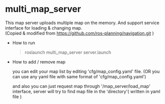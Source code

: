 # multi_map_server
This map server uploads multiple map on the memory. And support service interface for loading & changing map.  
(Copied &amp; modified from https://github.com/ros-planning/navigation.git )

- How to run

  
  > roslaunch multi_map_server server.launch
  

- How to add / remove map

  you can edit your map list by editing 'cfg/map_config.yaml' file.
  (OR you can use any yaml file with same format of 'cfg/map_config.yaml')

  and also you can just request map through '/map_server/load_map' interface,
  server will try to find map file in the 'directory'( written in yaml file )
